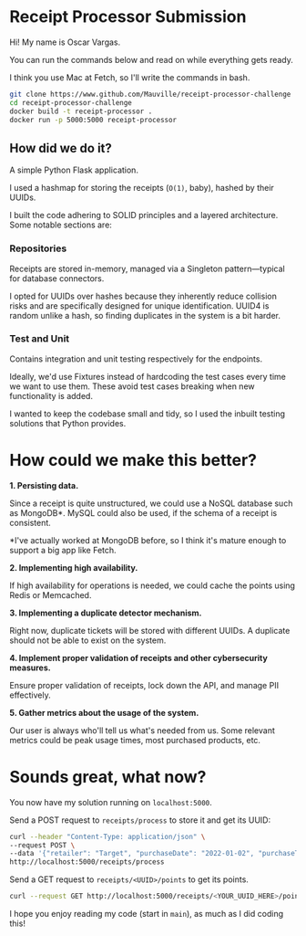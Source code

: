 # Receipt Processor Submission

Hi! My name is Oscar Vargas.

You can run the commands below and read on while everything gets ready.

I think you use Mac at Fetch, so I'll write the commands in bash.

```bash
git clone https://www.github.com/Mauville/receipt-processor-challenge
cd receipt-processor-challenge
docker build -t receipt-processor .
docker run -p 5000:5000 receipt-processor
```

## How did we do it?

A simple Python Flask application.

I used a hashmap for storing the receipts (`O(1)`, baby), hashed by their UUIDs.

I built the code adhering to SOLID principles and a layered architecture. Some notable sections are:

### Repositories

Receipts are stored in-memory, managed via a Singleton pattern—typical for database connectors.

I opted for UUIDs over hashes because they inherently reduce collision risks and are specifically designed for unique
identification.
UUID4 is random unlike a hash, so finding duplicates in the system is a bit harder.

### Test and Unit

Contains integration and unit testing respectively for the endpoints.

Ideally, we'd use Fixtures instead of hardcoding the test cases every time we want to use them. These avoid test cases
breaking when new functionality is added.

I wanted to keep the codebase small and tidy, so I used the inbuilt testing solutions that Python provides.

# How could we make this better?

**1. Persisting data.**

Since a receipt is quite unstructured, we could use a NoSQL database such as MongoDB*.
MySQL could also be used, if the schema of a receipt is consistent.

*I've actually worked at MongoDB before, so I think it's mature enough to support a big app like Fetch.

**2. Implementing high availability.**

If high availability for operations is needed, we could cache the points using Redis or Memcached.

**3. Implementing a duplicate detector mechanism.**

Right now, duplicate tickets will be stored with different UUIDs. A duplicate should not be able to exist on the system.

**4. Implement proper validation of receipts and other cybersecurity measures.**

Ensure proper validation of receipts, lock down the API, and manage PII effectively.

**5. Gather metrics about the usage of the system.**

Our user is always who'll tell us what's needed from us. Some relevant
metrics could be peak usage times, most purchased products, etc.

# Sounds great, what now?

You now have my solution running on `localhost:5000`.

Send a POST request to `receipts/process` to store it and get its UUID:

```bash
curl --header "Content-Type: application/json" \
--request POST \
--data '{"retailer": "Target", "purchaseDate": "2022-01-02", "purchaseTime": "13:13", "total": "1.25", "items": [{ "shortDescription": "Pepsi - 12-oz", "price": "1.25" }]}' \
http://localhost:5000/receipts/process
```

Send a GET request to `receipts/<UUID>/points` to get its points.

```bash
curl --request GET http://localhost:5000/receipts/<YOUR_UUID_HERE>/points
```

I hope you enjoy reading my code (start in `main`), as much as I did coding this!